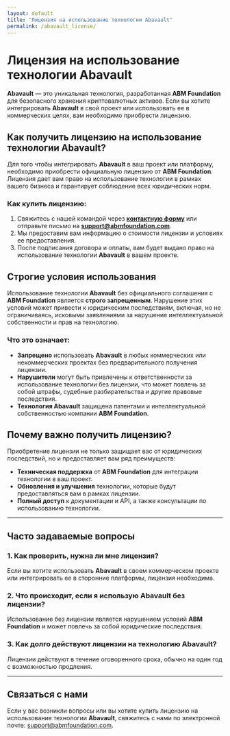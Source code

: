 ```yaml
---
layout: default
title: "Лицензия на использование технологии Abavault"
permalink: /abavault_license/
---
```


# Лицензия на использование технологии **Abavault**

**Abavault** — это уникальная технология, разработанная **ABM Foundation** для безопасного хранения криптовалютных активов. Если вы хотите интегрировать **Abavault** в свой проект или использовать ее в коммерческих целях, вам необходимо приобрести лицензию.

## Как получить лицензию на использование технологии Abavault?

Для того чтобы интегрировать **Abavault** в ваш проект или платформу, необходимо приобрести официальную лицензию от **ABM Foundation**. Лицензия дает вам право на использование технологии в рамках вашего бизнеса и гарантирует соблюдение всех юридических норм.

### Как купить лицензию:
1. Свяжитесь с нашей командой через **[контактную форму](mailto:support@abmfoundation.com)** или отправьте письмо на **support@abmfoundation.com**.
2. Мы предоставим вам информацию о стоимости лицензии и условиях ее предоставления.
3. После подписания договора и оплаты, вам будет выдано право на использование технологии **Abavault** в вашем проекте.

## Строгие условия использования

Использование технологии **Abavault** без официального соглашения с **ABM Foundation** является **строго запрещенным**. Нарушение этих условий может привести к юридическим последствиям, включая, но не ограничиваясь, исковыми заявлениями за нарушение интеллектуальной собственности и прав на технологию.

### Что это означает:
- **Запрещено** использовать **Abavault** в любых коммерческих или некоммерческих проектах без предварительного получения лицензии.
- **Нарушители** могут быть привлечены к ответственности за использование технологии без лицензии, что может повлечь за собой штрафы, судебные разбирательства и другие правовые последствия.
- **Технология Abavault** защищена патентами и интеллектуальной собственностью компании **ABM Foundation**.

## Почему важно получить лицензию?

Приобретение лицензии не только защищает вас от юридических последствий, но и предоставляет вам ряд преимуществ:
- **Техническая поддержка** от **ABM Foundation** для интеграции технологии в ваш проект.
- **Обновления и улучшения** технологии, которые будут предоставляться вам в рамках лицензии.
- **Полный доступ** к документации и API, а также консультации по использованию технологии.

---

## Часто задаваемые вопросы

### 1. **Как проверить, нужна ли мне лицензия?**
Если вы хотите использовать **Abavault** в своем коммерческом проекте или интегрировать ее в сторонние платформы, лицензия необходима.

### 2. **Что происходит, если я использую Abavault без лицензии?**
Использование без лицензии является нарушением условий **ABM Foundation** и может повлечь за собой юридические последствия.

### 3. **Как долго действуют лицензии на технологию Abavault?**
Лицензии действуют в течение оговоренного срока, обычно на один год с возможностью продления.

---

## Связаться с нами

Если у вас возникли вопросы или вы хотите купить лицензию на использование технологии **Abavault**, свяжитесь с нами по электронной почте: [support@abmfoundation.com](mailto:support@abmfoundation.com).


